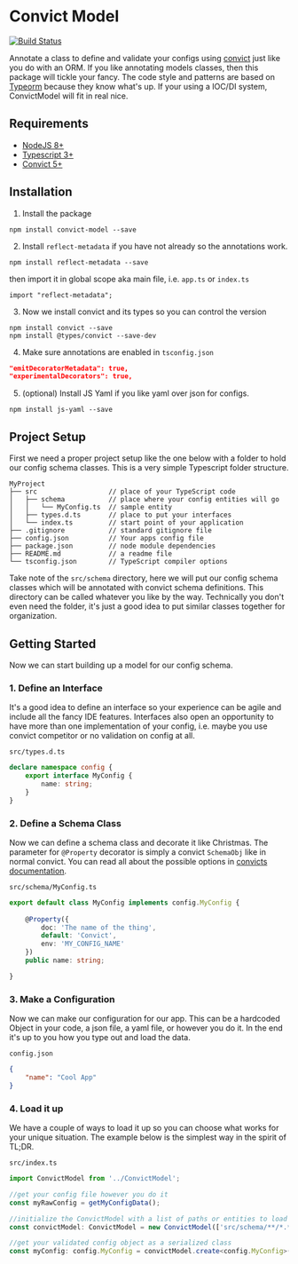 # Convict Model  

[![Build Status](https://travis-ci.org/akirix/convict-model.svg?branch=master)](https://travis-ci.org/akirix/convict-model)

Annotate a class to define and validate your configs using [convict](https://www.npmjs.com/package/convict) 
just like you do with an ORM. If you like annotating 
models classes, then this package will tickle your fancy. The 
code style and patterns are based on [Typeorm](https://typeorm.io/#/) because they 
know what's up. If your using a IOC/DI system, ConvictModel will fit in real nice. 


## Requirements  

 - [NodeJS 8+](https://nodejs.org/en/)
 - [Typescript 3+](https://www.npmjs.com/package/typescript)
 - [Convict 5+](https://www.npmjs.com/package/convict)

## Installation  

1. Install the package

`npm install convict-model --save`  

2. Install `reflect-metadata` if you have not already so the annotations work. 

`npm install reflect-metadata --save`

then import it in global scope aka main file, i.e. `app.ts` or `index.ts`

`import "reflect-metadata";`

3. Now we install convict and its types so you can control the version

`npm install convict --save`  
`npm install @types/convict --save-dev`  

4. Make sure annotations are enabled in `tsconfig.json`

```json
"emitDecoratorMetadata": true,
"experimentalDecorators": true,
```

5. (optional) Install JS Yaml if you like yaml over json for configs. 

`npm install js-yaml --save`

## Project Setup  

First we need a proper project setup like the one below with a folder to hold our config 
schema classes. This is a very simple Typescript folder structure. 

```
MyProject
├── src                  // place of your TypeScript code
│   ├── schema           // place where your config entities will go
│   │   └── MyConfig.ts  // sample entity
│   ├── types.d.ts       // place to put your interfaces  
│   └── index.ts         // start point of your application
├── .gitignore           // standard gitignore file
├── config.json          // Your apps config file
├── package.json         // node module dependencies
├── README.md            // a readme file
└── tsconfig.json        // TypeScript compiler options
```

Take note of the `src/schema` directory, here we will put our config schema classes 
which will be annotated with convict schema definitions. This directory can be called whatever 
you like by the way. Technically you don't even need the folder, it's just a good idea 
to put similar classes together for organization. 

## Getting Started  

Now we can start building up a model for our config schema. 

### 1. Define an Interface  

It's a good idea to define an interface so your experience can be agile and include 
all the fancy IDE features. Interfaces also open an opportunity to have more than one 
implementation of your config, i.e. maybe you use convict competitor or no validation 
on config at all. 

`src/types.d.ts`
```typescript
declare namespace config {
    export interface MyConfig {
        name: string;
    }
}
```

### 2. Define a Schema Class  

Now we can define a schema class and decorate it like Christmas. The parameter for 
`@Property` decorator is simply a convict `SchemaObj` like in normal convict. You can 
read all about the possible options in [convicts documentation](https://www.npmjs.com/package/convict).

`src/schema/MyConfig.ts`
```typescript
export default class MyConfig implements config.MyConfig {
    
    @Property({
        doc: 'The name of the thing',
        default: 'Convict',
        env: 'MY_CONFIG_NAME'
    })
    public name: string;

}
```

### 3. Make a Configuration  

Now we can make our configuration for our app. This can be a hardcoded Object in 
your code, a json file, a yaml file, or however you do it. In the end it's up to you 
how you type out and load the data. 

`config.json`
```json
{
    "name": "Cool App"
}
```

### 4. Load it up

We have a couple of ways to load it up so you can choose what works for your unique 
situation. The example below is the simplest way in the spirit of TL;DR.

`src/index.ts`
```typescript
import ConvictModel from '../ConvictModel';

//get your config file however you do it
const myRawConfig = getMyConfigData();

//initialize the ConvictModel with a list of paths or entities to load as the schema
const convictModel: ConvictModel = new ConvictModel(['src/schema/**/*.*s']);

//get your validated config object as a serialized class
const myConfig: config.MyConfig = convictModel.create<config.MyConfig>('MyConfig',myRawConfig);

```